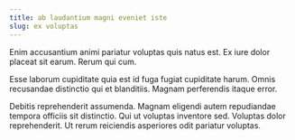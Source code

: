 ```yaml
---
title: ab laudantium magni eveniet iste
slug: ex voluptas
---
```


Enim accusantium animi pariatur voluptas quis natus est. Ex iure dolor placeat sit earum. Rerum qui cum.

Esse laborum cupiditate quia est id fuga fugiat cupiditate harum. Omnis recusandae distinctio qui et blanditiis. Magnam perferendis itaque error.

Debitis reprehenderit assumenda. Magnam eligendi autem repudiandae tempora officiis sit distinctio. Qui ut voluptas inventore sed. Voluptas dolor reprehenderit. Ut rerum reiciendis asperiores odit pariatur voluptas.
